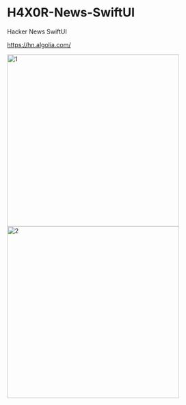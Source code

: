 # H4X0R-News-SwiftUI
Hacker News SwiftUI

https://hn.algolia.com/

<img width="402" alt="1" src="https://user-images.githubusercontent.com/43841583/75114223-7605d200-5665-11ea-82cc-c880bfe4407f.png">
<img width="402" alt="2" src="https://user-images.githubusercontent.com/43841583/75114221-71d9b480-5665-11ea-8d45-03b6882eb266.png">
